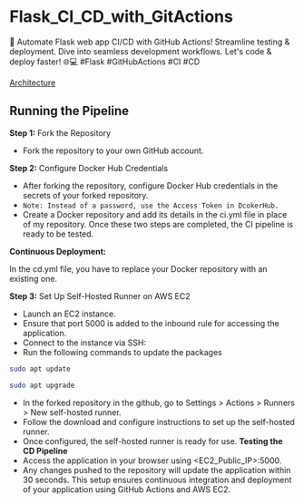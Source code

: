 # Flask_CI_CD_with_GitActions
🚀 Automate Flask web app CI/CD with GitHub Actions! Streamline testing &amp; deployment. Dive into seamless development workflows. Let's code &amp; deploy faster! 🌐💻 #Flask #GitHubActions #CI #CD

[Architecture](https://cdn.hashnode.com/res/hashnode/image/upload/v1714827850049/7f505bc1-ba7f-48a9-b31c-719fa9e061a5.png?w=1600&h=840&fit=crop&crop=entropy&auto=compress,format&format=webp)

## Running the Pipeline
**Step 1:** Fork the Repository
- Fork the repository to your own GitHub account.

**Step 2:** Configure Docker Hub Credentials
- After forking the repository, configure Docker Hub credentials in the secrets of your forked repository.
- `Note: Instead of a password, use the Access Token in DcokerHub.`
- Create a Docker repository and add its details in the ci.yml file in place of my repository.
Once these two steps are completed, the CI pipeline is ready to be tested.

**Continuous Deployment:** 

In the cd.yml file, you have to replace your Docker repository with an existing one.

**Step 3:** Set Up Self-Hosted Runner on AWS EC2
- Launch an EC2 instance.
- Ensure that port 5000 is added to the inbound rule for accessing the application.
- Connect to the instance via SSH:
- Run the following commands to update the packages 

```bash
sudo apt update
```
```bash
sudo apt upgrade
```
- In the forked repository in the github, go to Settings > Actions > Runners > New self-hosted runner.
- Follow the download and configure instructions to set up the self-hosted runner.
- Once configured, the self-hosted runner is ready for use.
**Testing the CD Pipeline**
- Access the application in your browser using <EC2_Public_IP>:5000.
- Any changes pushed to the repository will update the application within 30 seconds.
This setup ensures continuous integration and deployment of your application using GitHub Actions and AWS EC2.


